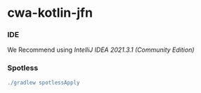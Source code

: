# cwa-kotlin-jfn

### IDE 
We Recommend using *IntelliJ IDEA 2021.3.1 (Community Edition)*

### Spotless
```gradle
./gradlew spotlessApply
```
